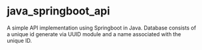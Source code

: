 # java_springboot_api

A simple API implementation using Springboot in Java. Database consists of a unique id generate via UUID module and a name associated with the unique ID.
